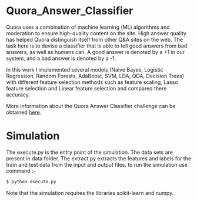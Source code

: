 Quora_Answer_Classifier
=======================

Quora uses a combination of machine learning (ML) algorithms and moderation to ensure high-quality content on the site. High answer quality has helped Quora distinguish itself from other Q&A sites on the web. The task here is to devise a classifier that is able to tell good answers from bad answers, as well as humans can.  A good answer is denoted by a +1 in our system, and a bad answer is denoted by a -1.  

In this work I implemented several models (Naive Bayes, Logistic Regression, Random Forests, AdaBoost, SVM, LDA, QDA, Decision Trees) with different feature selection methods such as feature scaling, Lasso feature selection and Linear feature selection and compared there accuracy.

More information about the Quora Answer Classifier challenge can be obtained [here](https://www.quora.com/challenges#answer_classifier).

Simulation
=======================
The execute.py is the entry point of the simulation. The data sets are present in data folder. The extract.py extracts the features and labels for the train and test data from the input and output files. to run the simulation use command :-
```python
$ python execute.py
```
Note that the simulation requires the libraries scikit-learn and numpy.
